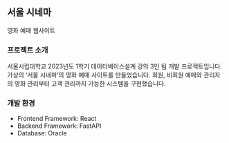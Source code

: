 ## 서울 시네마
영화 예매 웹사이트

### 프로젝트 소개
서울시립대학교 2023년도 1학기 데이터베이스설계 강의 3인 팀 개발 프로젝트입니다.
가상의 ‘서울 시네마’의 영화 예매 사이트를 만들었습니다. 회원, 비회원 예매와 관리자의 영화 관리부터 고객 관리까지 가능한 시스템을 구현했습니다.

### 개발 환경
- Frontend Framework: React
- Backend Framework: FastAPI
- Database: Oracle
